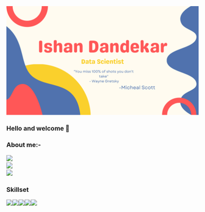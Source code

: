 ![](https://github.com/ishandandekar/ishandandekar/blob/main/banner.png)

### Hello and welcome 👋
### About me:-
![](https://media.giphy.com/media/lW9XPLjNXyDDO/giphy.gif)<br>
<img src="https://github-readme-stats.vercel.app/api?username=ishandandekar&show_icons=true&theme=dark"/><br>
[![](https://img.shields.io/badge/linkedin-%230077B5.svg?style=for-the-badge&logo=linkedin)](https://www.linkedin.com/in/ishan-dandekar-2a4a17209/)<br>
### Skillset
<img height=50 src="https://cdn.jsdelivr.net/gh/devicons/devicon/icons/python/python-original.svg"/><img height=50 src="https://cdn.jsdelivr.net/gh/devicons/devicon/icons/java/java-original.svg"/><img height=50 src="https://cdn.jsdelivr.net/gh/devicons/devicon/icons/html5/html5-original.svg" /><img height=50 src="https://cdn.jsdelivr.net/gh/devicons/devicon/icons/git/git-plain.svg"/><img height=50 src="https://cdn.jsdelivr.net/gh/devicons/devicon/icons/github/github-original.svg"/>
<!--
**ishandandekar/ishandandekar** is a ✨ _special_ ✨ repository because its `README.md` (this file) appears on your GitHub profile.

Here are some ideas to get you started:

- 🔭 I’m currently working on ...
- 🌱 I’m currently learning ...
- 👯 I’m looking to collaborate on ...
- 🤔 I’m looking for help with ...
- 💬 Ask me about ...
- 📫 How to reach me: ...
- 😄 Pronouns: ...
- ⚡ Fun fact: ...
-->
